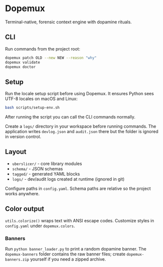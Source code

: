 # Dopemux

Terminal-native, forensic context engine with dopamine rituals.

## CLI

Run commands from the project root:

```bash
dopemux patch OLD --new NEW --reason "why"
dopemux validate
dopemux doctor
```

## Setup

Run the locale setup script before using Dopemux. It ensures Python sees UTF-8
locales on macOS and Linux:

```bash
bash scripts/setup-env.sh
```

After running the script you can call the CLI commands normally.

Create a `logs/` directory in your workspace before running commands. The
application writes `devlog.json` and `audit.json` there but the folder is ignored
in version control.

## Layout

- `uberslicer/` - core library modules
- `schema/` - JSON schemas
- `tagged/` - generated YAML blocks
- `logs/` - dev/audit logs created at runtime (ignored in git)

Configure paths in `config.yaml`. Schema paths are relative so the
project works anywhere.

## Color output

`utils.colorize()` wraps text with ANSI escape codes. Customize styles in
`config.yaml` under `dopemux.colors`.

### Banners

Run `python banner_loader.py` to print a random dopamine banner. The `dopemux-banners` folder contains the raw banner files; create `dopemux-banners.zip` yourself if you need a zipped archive.

